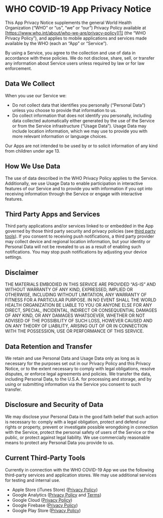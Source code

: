 # WHO COVID-19 App Privacy Notice

This App Privacy Notice supplements the general World Health Organization (“WHO” or “us”, “we” or “our”) Privacy Policy available at [https://www.who.int/about/who-we-are/privacy-policy][1] (the “WHO Privacy Policy”), and applies to mobile applications and services made available by the WHO (each an “App” or “Service”).

By using a Service, you agree to the collection and use of data in accordance with these policies. We do not disclose, share, sell, or transfer any information about Service users unless required by law or for law enforcement.

## Data We Collect

When you use our Service we:

* Do not collect data that identifies you personally (“Personal Data”) unless you choose to provide that information to us.
* Do collect information that does not identify you personally, including data collected automatically either generated by the use of the Service or from the Service infrastructure (“Usage Data”). Usage Data may include location information, which we may use to provide you with more relevant information or language choices.

Our Apps are not intended to be used by or to solicit information of any kind from children under age 13.

## How We Use Data

The use of data described in the WHO Privacy Policy applies to the Service. Additionally, we use Usage Data to enable participation in interactive features of our Service and to provide you with information if you opt into receiving information through the Service or engage with interactive features.

## Third Party Apps and Services

Third party applications and/or services linked to or embedded in the App governed by those third party security and privacy policies (see [third party tools][8]). If you consent to receiving push notifications, a third party provider may collect device and regional location information, but your identity or Personal Data will not be revealed to us as a result of enabling such notifications. You may stop push notifications by adjusting your device settings.

## Disclaimer

THE MATERIALS EMBODIED IN THIS SERVICE ARE PROVIDED “AS-IS” AND WITHOUT WARRANTY OF ANY KIND, EXPRESSED, IMPLIED OR OTHERWISE, INCLUDING WITHOUT LIMITATION, ANY WARRANTY OF FITNESS FOR A PARTICULAR PURPOSE. IN NO EVENT SHALL THE WORLD HEALTH ORGANIZATION BE LIABLE TO YOU OR ANYONE ELSE FOR ANY DIRECT, SPECIAL, INCIDENTAL, INDIRECT OR CONSEQUENTIAL DAMAGES OF ANY KIND, OR ANY DAMAGES WHATSOEVER, WHETHER OR NOT ADVISED OF THE POSSIBILITY OF SUCH LOSS, HOWEVER CAUSED AND ON ANY THEORY OF LIABILITY, ARISING OUT OF OR IN CONNECTION WITH THE POSSESSION, USE OR PERFORMANCE OF THIS SERVICE.

## Data Retention and Transfer

We retain and use Personal Data and Usage Data only as long as is necessary for the purposes set out in our Privacy Policy and this Privacy Notice, or to the extent necessary to comply with legal obligations, resolve disputes, or enforce legal agreements and policies. We transfer the data, including Personal Data, to the U.S.A. for processing and storage, and by using or submitting information via the Service you consent to such transfer.

## Disclosure and Security of Data

We may disclose your Personal Data in the good faith belief that such action is necessary to: comply with a legal obligation, protect and defend our rights or property, prevent or investigate possible wrongdoing in connection with the Service, protect the personal safety of users of the Service or the public, or protect against legal liability. We use commercially reasonable means to protect any Personal Data you provide to us.

## Current Third-Party Tools

Currently in connection with the WHO COVID-19 App we use the following third-party services and application stores. We may use additional services for testing and internal use.

* Apple Store (iTunes Store) ([Privacy Policy][2])
* Google Analytics ([Privacy Policy][3] and [Terms][4])
* Google Cloud ([Privacy Policy][5])
* Google Firebase ([Privacy Policy][6])
* Google Play Store ([Privacy Policy][7])

[1]: https://www.who.int/about/who-we-are/privacy-policy
[2]: https://www.apple.com/legal/privacy/en-ww
[3]: https://support.google.com/analytics/answer/6004245
[4]: https://www.google.com/analytics/terms
[5]: https://cloud.google.com/security/privacy
[6]: https://firebase.google.com/support/privacy
[7]: https://policies.google.com/privacy?hl=en&gl=us
[8]: #current-third-party-tools
